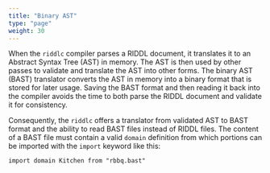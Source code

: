 ```yaml
---
title: "Binary AST"
type: "page"
weight: 30
---
```


When the `riddlc` compiler parses a RIDDL document, it translates it to an Abstract 
Syntax Tree (AST) in memory. The AST is then used by other passes to validate and translate the 
AST into other forms. The binary AST (BAST) translator converts the AST in memory into a binary 
format that is stored for later usage.  Saving the BAST format and then reading it back into 
the compiler avoids the time to both parse the RIDDL document and validate it for consistency.

Consequently, the `riddlc` offers a translator from validated AST to BAST format and the ability 
to read BAST files instead of RIDDL files. The content of a BAST file must contain a valid
`domain` definition from which portions can be imported with the `import` 
keyword like this:

```riddl
import domain Kitchen from "rbbq.bast"
```
